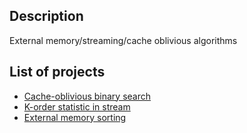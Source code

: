 ## Description
External memory/streaming/cache oblivious algorithms

## List of projects

- [Cache-oblivious binary search](https://github.com/tanyatik/ext/tree/master/veb)
- [K-order statistic in stream](https://github.com/tanyatik/ext/tree/master/streaming-korder)
- [External memory sorting](https://github.com/tanyatik/ext/tree/master/ext-sort)
